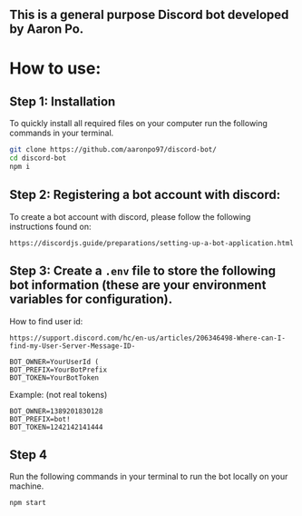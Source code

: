 ## This is a general purpose Discord bot developed by Aaron Po.

# How to use:

## Step 1: Installation

To quickly install all required files on your computer run the following commands in your terminal.
```bash
git clone https://github.com/aaronpo97/discord-bot/
cd discord-bot
npm i
```

 
## Step 2: Registering a bot account with discord:

To create a bot account with discord, please follow the following instructions found on:
```
https://discordjs.guide/preparations/setting-up-a-bot-application.html
```

## Step 3: Create a `.env` file to store the following bot information (these are your environment variables for configuration).

How to find user id: 
```
https://support.discord.com/hc/en-us/articles/206346498-Where-can-I-find-my-User-Server-Message-ID-
```

```env
BOT_OWNER=YourUserId (
BOT_PREFIX=YourBotPrefix
BOT_TOKEN=YourBotToken 
```

Example: (not real tokens)
```env
BOT_OWNER=1389201830128
BOT_PREFIX=bot!
BOT_TOKEN=1242142141444
```

## Step 4

Run the following commands in your terminal to run the bot locally on your machine.

```bash
npm start
```
